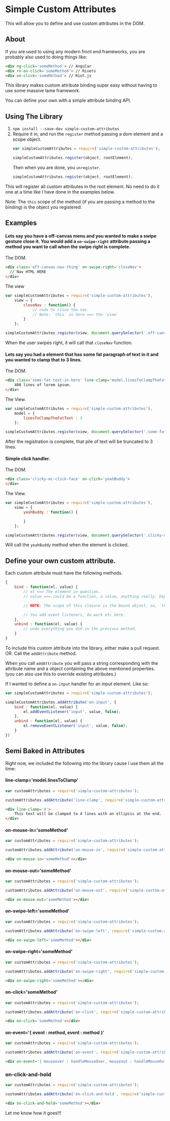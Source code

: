 # Simple Custom Attributes

This will allow you to define and use custom attributes in the DOM.

## About

If you are used to using any modern front end frameworks, you are probably also used to doing things like:

``` html
<div ng-click='someMethod'> // Angular
<div rv-on-click='someMethod'> // Rivets
<div on-click='someMethod'> // Riot.js
```

This library makes custom attribute binding super easy without having to use some massive lame framework.

You can define your own with a simple attribute binding API.

## Using The Library

1. `npm install --save-dev simple-custom-attributes`
2. Require it in, and run the `register` method passing a dom element and a scope object.
    ```javascript
    var simpleCustomAttributes = require('simple-custom-attributes');

    simpleCustomAttributes.register(object, rootElement);
    ```
    Then when you are done, you `unregister`.
    ```javascript
    simpleCustomAttributes.register(object, rootElement);
    ```

This will register all custom attributes in the root element. No need to do it one at a time like I have done in the examples below.

Note: The `this` scope of the method (if you are passing a method to the binding) is the object you registered.

## Examples

#### Lets say you have a off-canvas menu and you wanted to make a swipe gesture close it.  You would add a `on-swipe-right` attribute passing a method you want to call when the swipe right is complete.

The DOM.
```html
<div class='off-canvas-nav-thing' on-swipe-right='closeNav'>
  // Nav HTML HERE
</div>
```

The view
```javascript
var simpleCustomAttributes = require('simple-custom-attributes'),
    view = {
        closeNav : function() {
            // code to close the nav.
            // Note: `this` in here === the `view`
        }
    };

simpleCustomAttributes.register(view, document.querySelector('.off-canvas-nav-thing'));
```

When the user swipes right, it will call that `closeNav` function.


#### Lets say you had a element that has some fat paragraph of text in it and you wanted to clamp that to 3 lines.

The DOM.
```html
<div class='some-fat-text-in-here' line-clamp='model.linesToClampTheFatText'>
    400 lines of lorem ipsum.
</div>
```

The View.
```javascript
var simpleCustomAttributes = require('simple-custom-attributes'),
    model = {
        linesToClampTheFatText : 3
    };

simpleCustomAttributes.register(view, document.querySelector('.some-fat-text-in-here'));
```

After the registration is complete, that pile of text will be truncated to 3 lines.

#### Simple click handler.

The DOM.
```html
<div class='clicky-mc-click-face' on-click='yeahBuddy'>
</div>
```

The View.
```javascript
var simpleCustomAttributes = require('simple-custom-attributes'),
    view = {
        yeahBuddy : function() {

        }
    };

simpleCustomAttributes.register(view, document.querySelector('.clicky-mc-click-face'));
```

Will call the `yeahBuddy` method when the element is clicked.


## Define your own custom attribute.

Each custom attribute must have the following methods.
```javascript
{
    bind : function(el, value) {
        // el === The element in question.
        // value === could be a function, a value, anything really. Depends on what you passed the binding.

        // NOTE: The scope of this closure is the bound object. so, `this` === the view you are binding

        // You add event listeners, do work etc here.
    },
    unbind : function(el, value) {
        // undo everything you did in the previous method.
    }
}
```

To include this custom attribute into the library, either make a pull request. OR. Call the `addAttribute` method.

When you call `addAttribute` you will pass a string corresponding with the attribute name and a object containing the above mentioned properties. (you can also use this to override existing attributes.)

If I wanted to define a `on-input` handler for an input element.
Like so:
```javascript
var simpleCustomAttributes = require('simple-custom-attributes');

simpleCustomAttributes.addAttribute('on-input', {
    bind : function(el, value) {
        el.addEventListener('input', value, false);
    },
    unbind : function(el, value) {
        el.removeEventListener('input', value, false);
    }
})
```

## Semi Baked in Attributes

Right now, we included the following into the library cause I use them all the time:

#### line-clamp='model.linesToClamp'
```javascript
var customAttributes = require('simple-custom-attributes');

customAttributes.addAttribute('line-clamp', require('simple-custom-attributes/attributes/line-clamp'));
```

```html
<div line-clamp='4'>
    This text will be clamped to 4 lines with an ellipsis at the end.
</div>
```

#### on-mouse-in='someMethod'
```javascript
var customAttributes = require('simple-custom-attributes');

customAttributes.addAttribute('on-mouse-in', require('simple-custom-attributes/attributes/on-mouse-in'));
```

```html
<div on-mouse-in='someMethod'></div>
```

#### on-mouse-out='someMethod'
```javascript
var customAttributes = require('simple-custom-attributes');

customAttributes.addAttribute('on-mouse-out', require('simple-custom-attributes/attributes/on-mouse-out'));
```

```html
<div on-mouse-out='someMethod'></div>
```

#### on-swipe-left='someMethod'
```javascript
var customAttributes = require('simple-custom-attributes');

customAttributes.addAttribute('on-swipe-left', require('simple-custom-attributes/attributes/on-swipe-left'));
```

```html
<div on-swipe-left='someMethod'></div>
```

#### on-swipe-right='someMethod'
```javascript
var customAttributes = require('simple-custom-attributes');

customAttributes.addAttribute('on-swipe-right', require('simple-custom-attributes/attributes/on-swipe-right'));
```

```html
<div on-swipe-right='someMethod'></div>
```

#### on-click='someMethod'
```javascript
var customAttributes = require('simple-custom-attributes');

customAttributes.addAttribute('on-click', require('simple-custom-attributes/attributes/on-click'));
```

```html
<div on-click='someMethod'></div>
```

#### on-event='{ event : method, event : method }'
```javascript
var customAttributes = require('simple-custom-attributes');

customAttributes.addAttribute('on-event', require('simple-custom-attributes/attributes/on-event'));
```

```html
<div on-event='{ mouseover : handleMouseOver, mouseout : handleMouseOut }'></div>
```

### on-click-and-hold
```javascript
var customAttributes = require('simple-custom-attributes');

customAttributes.addAttribute('on-click-and-hold', require('simple-custom-attributes/attributes/on-click-and-hold'));
```

```html
<div on-click-and-hold='someMethod'></div>
```

Let me know how it goes!!!
